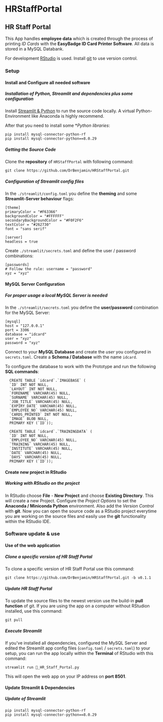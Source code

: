 # HRStaffPortal
## HR Staff Portal

This App handles **employee data** which is created through the process of printing *ID Cards* with the **EasyBadge ID Card Printer Software**. All data is stored in a MySQL Databank.

For development [RStudio](https://www.rstudio.com/products/rstudio/download/#download) is used. Install [git](https://git-scm.com/download/win) to use version control.


### Setup
#### Install and Configure all needed software
##### Installation of Python, Streamlit and dependencies plus some configuration

Install [Streamlit & Python](https://docs.streamlit.io/library/get-started/installation) to run the source code locally. A virtual Python-Environment like Anaconda is highly recommend.

After that you need to install some **Python libraries*:

```
pip install mysql-connector-python-rf
pip install mysql-connector-python==8.0.29
```


##### Getting the Source Code

Clone the **repository** of `HRStaffPortal` with following command:

```
git clone https://github.com/DrBenjamin/HRStaffPortal.git
```


##### Configuration of Streamlit config files

In the `./streamlit/config.toml` you define the **theming** and some **Streamlit-Server behaviour** flags:

```
[theme]
primaryColor = "#F63366"
backgroundColor = "#FFFFFF"
secondaryBackgroundColor = "#F0F2F6"
textColor = "#262730"
font = "sans serif"

[server]
headless = true
```

Create `./streamlit/secrets.toml` and define the user / password combinations:

```
[passwords]
# Follow the rule: username = "password"
xyz = "xyz"

```


#### MySQL Server Configuration
##### For proper usage a local MySQL Server is needed

In the `./streamlit/secrets.toml` you define the **user/password** combination for the MySQL Server:

```
[mysql]
host = "127.0.0.1"
port = 3306
database = "idcard"
user = "xyz"
password = "xyz"
```

Connect to your **MySQL Database** and create the *user* you configured in `secrets.toml`. Create a **Schema / Database** with the name `idcard`. 

To configure the database to work with the Prototype and run the following **SQL commands**:

```
  CREATE TABLE `idcard`.`IMAGEBASE` (
  `ID` INT NOT NULL,
  `LAYOUT` INT NOT NULL,
  `FORENAME` VARCHAR(45) NULL,
  `SURNAME` VARCHAR(45) NULL,
  `JOB_TITLE` VARCHAR(45) NULL,
  `EXPIRY_DATE` VARCHAR(45) NULL,
  `EMPLOYEE_NO` VARCHAR(45) NULL,
  `CARDS_PRINTED` INT NOT NULL,
  `IMAGE` BLOB NULL,
  PRIMARY KEY (`ID`));
  
  CREATE TABLE `idcard`.`TRAININGDATA` (
  `ID` INT NOT NULL,
  `EMPLOYEE_NO` VARCHAR(45) NULL,
  `TRAINING` VARCHAR(45) NULL,
  `INSTITUTE` VARCHAR(45) NULL,
  `DATE` VARCHAR(45) NULL,
  `DAYS` VARCHAR(45) NULL,
  PRIMARY KEY (`ID`));
```


#### Create new project in RStudio
##### Working with RStudio on the project

In RStudio choose **File** - **New Project** and choose **Existing Directory**. This will create a new Project. Configure the *Project Options* to set the **Anaconda / Miniconda Python** environment. Also add the *Version Control* with **git**. Now you can open the source code as a RStudio project everytime you are working on the source files and easily use the **git** functionality within the RStudio IDE.


### Software update & use
#### Use of the web application

##### Clone a specific version of HR Staff Portal

To clone a specific version of HR Staff Portal use this command:

```
git clone https://github.com/DrBenjamin/HRStaffPortal.git -b v0.1.1
```


##### Update HR Staff Portal

To update the source files to the newest version use the build-in **pull function** of git. If you are using the app on a computer without RStudion installed, use this command:

```
git pull
```


##### Execute Streamlit 

If you've installed all dependencies, configured the MySQL Server and edited the Streamlit app config files (`config.toml` / `secrets.toml`) to your setup, you can run the app locally within the **Terminal** of RStudio with this command:

```
streamlit run 🏥_HR_Staff_Portal.py
```

This will open the web app on your IP address on **port 8501**.


#### Update Streamlit & Dependencies
##### Update of Streamlit

```
pip install mysql-connector-python-rf
pip install mysql-connector-python==8.0.29
```
